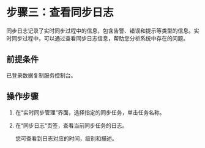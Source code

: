 # 步骤三：查看同步日志<a name="drs_10_0008"></a>

同步日志记录了实时同步过程中的信息，包含告警、错误和提示等类型的信息。实时同步过程中，可以通过查看同步日志信息，帮助您分析系统中存在的问题。

## 前提条件<a name="section16256919193311"></a>

已登录数据复制服务控制台。

## 操作步骤<a name="section59386647165940"></a>

1.  在“实时同步管理”界面，选择指定的同步任务，单击任务名称。
2.  在“同步日志“页签，查看当前同步任务的日志。

    您可查看到日志对应的时间，级别和描述。


